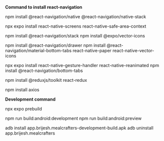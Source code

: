**Command to install react-navigation**

npm install @react-navigation/native @react-navigation/native-stack

npx expo install react-native-screens react-native-safe-area-context

npm install @react-navigation/stack
npm install @expo/vector-icons

npm install @react-navigation/drawer
npm install @react-navigation/material-bottom-tabs react-native-paper react-native-vector-icons

npx expo install react-native-gesture-handler react-native-reanimated
npm install @react-navigation/bottom-tabs

npm install @reduxjs/toolkit react-redux

npm install axios

**Development command**

npx expo prebuild

npm run build:android:development
npm run build:android:preview

adb install app.brijesh.mealcrafters-development-build.apk
adb uninstall app.brijesh.mealcrafters
